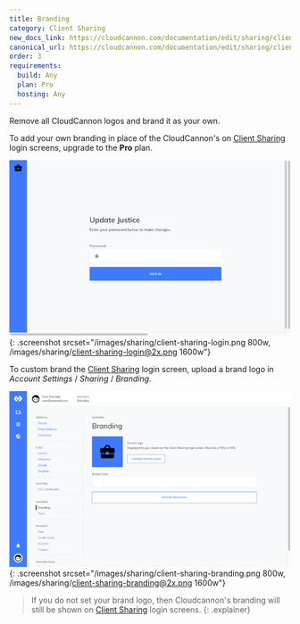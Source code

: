 ```yaml
---
title: Branding
category: Client Sharing
new_docs_link: https://cloudcannon.com/documentation/edit/sharing/client-sharing/#white-labeling
canonical_url: https://cloudcannon.com/documentation/edit/sharing/client-sharing/#white-labeling
order: 3
requirements:
  build: Any
  plan: Pro
  hosting: Any
---
```


Remove all CloudCannon logos and brand it as your own.

To add your own branding in place of the CloudCannon's on [Client Sharing](/sharing/client-sharing/client-sharing/) login screens, upgrade to the **Pro** plan.

![Client sharing login screen](/images/sharing/client-sharing-login.png){: .screenshot srcset="/images/sharing/client-sharing-login.png 800w, /images/sharing/client-sharing-login@2x.png 1600w"}

To custom brand the [Client Sharing](/sharing/client-sharing/client-sharing/) login screen, upload a brand logo in *Account Settings* / *Sharing* / *Branding*.

![Account details interface](/images/sharing/client-sharing-branding.png){: .screenshot srcset="/images/sharing/client-sharing-branding.png 800w, /images/sharing/client-sharing-branding@2x.png 1600w"}

> If you do not set your brand logo, then Cloudcannon's branding will still be shown on [Client Sharing](/sharing/client-sharing/client-sharing/) login screens.
{: .explainer}